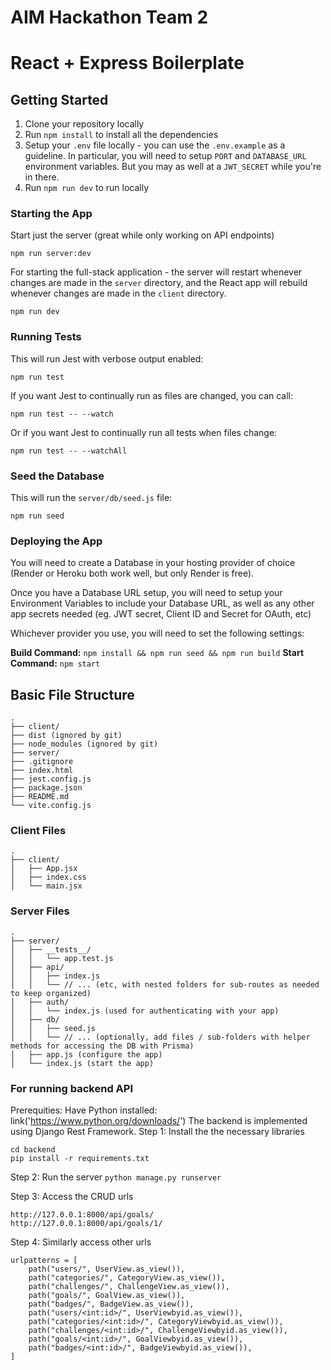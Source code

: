 # AIM Hackathon Team 2

# React + Express Boilerplate

## Getting Started

1. Clone your repository locally
2. Run `npm install` to install all the dependencies
3. Setup your `.env` file locally - you can use the `.env.example` as a guideline. In particular, you will need to setup `PORT` and `DATABASE_URL` environment variables. But you may as well at a `JWT_SECRET` while you're in there.
4. Run `npm run dev` to run locally


### Starting the App

Start just the server (great while only working on API endpoints)
```
npm run server:dev
```

For starting the full-stack application - the server will restart whenever changes are made in the `server` directory, and the React app will rebuild whenever changes are made in the `client` directory.

```
npm run dev
```

### Running Tests

This will run Jest with verbose output enabled:
```
npm run test
```

If you want Jest to continually run as files are changed, you can call:
```
npm run test -- --watch
```

Or if you want Jest to continually run all tests when files change:
```
npm run test -- --watchAll
```

### Seed the Database

This will run the `server/db/seed.js` file:
```
npm run seed
```

### Deploying the App

You will need to create a Database in your hosting provider of choice (Render or Heroku both work well, but only Render is free).

Once you have a Database URL setup, you will need to setup your Environment Variables to include your Database URL, as well as any other app secrets needed (eg. JWT secret, Client ID and Secret for OAuth, etc)

Whichever provider you use, you will need to set the following settings:

**Build Command:** `npm install && npm run seed && npm run build`
**Start Command:** `npm start`

## Basic File Structure
```
.
├── client/
├── dist (ignored by git)
├── node_modules (ignored by git)
├── server/
├── .gitignore
├── index.html
├── jest.config.js
├── package.json
├── README.md
└── vite.config.js
```

### Client Files

```
.
├── client/
│   ├── App.jsx
│   ├── index.css
│   └── main.jsx
```

### Server Files

```
.
├── server/
│   ├── __tests__/
│   │   └── app.test.js
│   ├── api/
│   │   ├── index.js
│   │   └── // ... (etc, with nested folders for sub-routes as needed to keep organized)
│   ├── auth/
│   │   └── index.js (used for authenticating with your app)
│   ├── db/
│   │   ├── seed.js
│   │   └── // ... (optionally, add files / sub-folders with helper methods for accessing the DB with Prisma)
│   ├── app.js (configure the app)
│   └── index.js (start the app)
```

### For running backend API
Prerequities: Have Python installed: link('https://www.python.org/downloads/')
The backend is implemented using Django Rest Framework. 
Step 1: Install the the necessary libraries
```
cd backend
pip install -r requirements.txt
```

Step 2: Run the server
```python manage.py runserver```

Step 3: Access the CRUD urls
```
http://127.0.0.1:8000/api/goals/
http://127.0.0.1:8000/api/goals/1/
```

Step 4: Similarly access other urls
```
urlpatterns = [
    path("users/", UserView.as_view()),
    path("categories/", CategoryView.as_view()),
    path("challenges/", ChallengeView.as_view()),
    path("goals/", GoalView.as_view()),
    path("badges/", BadgeView.as_view()),
    path("users/<int:id>/", UserViewbyid.as_view()),
    path("categories/<int:id>/", CategoryViewbyid.as_view()),
    path("challenges/<int:id>/", ChallengeViewbyid.as_view()),
    path("goals/<int:id>/", GoalViewbyid.as_view()),
    path("badges/<int:id>/", BadgeViewbyid.as_view()),
]
```
